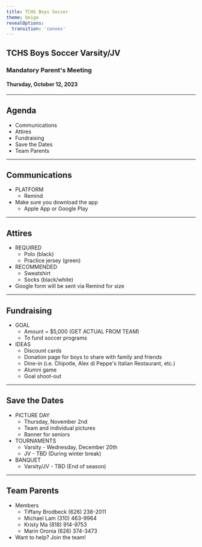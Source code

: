 ```yaml
---
title: TCHS Boys Soccer 
theme: beige
revealOptions:
  transition: 'convex'
---
```


## TCHS Boys Soccer Varsity/JV 

### Mandatory Parent's Meeting

#### Thursday, October 12, 2023

---


## Agenda

- Communications 
- Attires
- Fundraising  
- Save the Dates
- Team Parents 

---


## Communications  

- PLATFORM
  - Remind 
- Make sure you download the app
  -  Apple App or Google Play


---


## Attires 

- REQUIRED
  - Polo (black)
  - Practice jersey (green)
- RECOMMENDED 
  - Sweatshirt
  - Socks (black/white)
- Google form will be sent via Remind for size

---


## Fundraising

- GOAL 
  - Amount = $5,000 (GET ACTUAL FROM TEAM)
  - To fund soccer programs 
- IDEAS
  - Discount cards
  - Donation page for boys to share with family and friends 
  - Dine-in (i.e. Chipotle, Alex di Peppe's Italian Restaurant, etc.)
  - Alumni game
  - Goal shoot-out 

---


## Save the Dates

- PICTURE DAY
  - Thursday, November 2nd 
  - Team and individual pictures
  - Banner for seniors
- TOURNAMENTS
  - Varsity - Wednesday, December 20th
  - JV - TBD (During winter break)
- BANQUET
  - Varsity/JV - TBD (End of season)

---

## Team Parents
- Members
  - Tiffany Brodbeck (626) 238-2011
  - Michael Lam (310) 463-9964
  - Kristy Ma (818) 914-9753
  - Marin Oronia (626) 374-3473
- Want to help? Join the team! 


 

<style>
  p {
      font-style: italic;
      font-size: small;
  }
  
  .reveal h4 {
      text-transform: unset;
  }

  .reveal .backgrounds {
      background: url(images/tc.png) no-repeat center;
      background-size: contain;
      opacity: 0.08;
  }
</style>